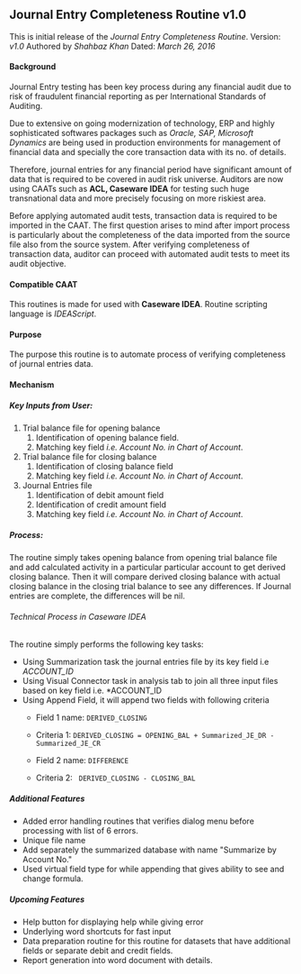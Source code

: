 ## Journal Entry Completeness Routine v1.0

This is initial release of the *Journal Entry Completeness Routine*. 
Version: *v1.0*
Authored by *Shahbaz Khan*
Dated: *March 26, 2016*

#### Background
Journal Entry testing has been key process during any financial audit due to risk of fraudulent financial reporting as per International Standards of Auditing. 

Due to extensive on going modernization of technology, ERP and highly sophisticated softwares packages  such as *Oracle, SAP, Microsoft Dynamics* are being used in production environments for management of financial data and specially the core transaction data with its no. of details.

Therefore, journal entries for any financial period have significant amount of data that is required to be covered in audit risk universe. Auditors are now using CAATs such as **ACL, Caseware IDEA** for testing such huge transnational data and more precisely focusing on more riskiest area.

Before applying automated audit tests, transaction data is required to be imported in the CAAT. The first question arises to mind after import process is particularly about the completeness of the data imported from the source file also from the source system. After verifying completeness of transaction data, auditor can proceed with automated audit tests to meet its audit objective.

#### Compatible CAAT
This routines is made for used with **Caseware IDEA**. Routine scripting language is *IDEAScript*.

#### Purpose
The purpose this routine is to automate process of verifying completeness of journal entries data.

#### Mechanism

##### *Key Inputs from User:*
1. Trial balance file for opening balance
    1. Identification of opening balance field.
    2. Matching key field *i.e. Account No. in Chart of Account*.
2. Trial balance file for closing balance
    1. Identification of closing balance field
    2. Matching key field *i.e. Account No. in Chart of Account*.
3. Journal Entries file
    1. Identification of debit amount field
    2. Identification of credit amount field
    3. Matching key field *i.e. Account No. in Chart of Account*.

##### *Process:*
The routine simply takes opening balance from opening trial balance file and add calculated activity in a particular particular account to get derived closing balance. Then it will compare derived closing balance with actual closing balance in the closing trial balance to see any differences. If Journal entries are complete, the differences will be nil.

###### *Technical Process in Caseware IDEA*
The routine simply performs the following key tasks:
* Using Summarization task the journal entries file by its key field i.e *ACCOUNT_ID*
* Using Visual Connector task in analysis tab to join all three input files based on key field i.e. *ACCOUNT_ID
* Using Append Field, it will append two fields with following criteria
  * Field 1 name: ```DERIVED_CLOSING```
  * Criteria 1: ``` DERIVED_CLOSING = OPENING_BAL + Summarized_JE_DR - Summarized_JE_CR ```

  * Field 2 name: ```DIFFERENCE```
  * Criteria 2: ``` DERIVED_CLOSING - CLOSING_BAL```

##### _Additional Features_
* Added error handling routines that verifies dialog menu before processing with list of 6 errors.
* Unique file name
* Add separately the summarized database with name "Summarize by Account No." 
* Used virtual field type for while appending that gives ability to see and change formula.

##### _Upcoming Features_
* Help button for displaying help while giving error
* Underlying word shortcuts for fast input
* Data preparation routine for this routine for datasets that have additional fields or separate debit and credit fields.
* Report generation into word document with details.
